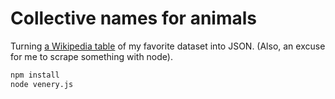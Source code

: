 # Collective names for animals

Turning [a Wikipedia table](https://en.wikipedia.org/wiki/List_of_English_terms_of_venery,_by_animal) of my favorite dataset into JSON. (Also, an excuse for me to scrape something with node).

```bash
npm install
node venery.js
```
